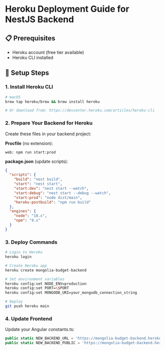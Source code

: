 # Heroku Deployment Guide for NestJS Backend

## 📋 Prerequisites
- Heroku account (free tier available)
- Heroku CLI installed

## 🔧 Setup Steps

### 1. Install Heroku CLI
```bash
# macOS
brew tap heroku/brew && brew install heroku

# Or download from: https://devcenter.heroku.com/articles/heroku-cli
```

### 2. Prepare Your Backend for Heroku

Create these files in your backend project:

**Procfile** (no extension):
```
web: npm run start:prod
```

**package.json** (update scripts):
```json
{
  "scripts": {
    "build": "nest build",
    "start": "nest start",
    "start:dev": "nest start --watch",
    "start:debug": "nest start --debug --watch",
    "start:prod": "node dist/main",
    "heroku-postbuild": "npm run build"
  },
  "engines": {
    "node": "18.x",
    "npm": "9.x"
  }
}
```

### 3. Deploy Commands
```bash
# Login to Heroku
heroku login

# Create Heroku app
heroku create mongolia-budget-backend

# Set environment variables
heroku config:set NODE_ENV=production
heroku config:set PORT=\$PORT
heroku config:set MONGODB_URI=your_mongodb_connection_string

# Deploy
git push heroku main
```

### 4. Update Frontend
Update your Angular constants.ts:
```typescript
public static NEW_BACKEND_URL = 'https://mongolia-budget-backend.herokuapp.com/api';
public static NEW_BACKEND_PUBLIC = 'https://mongolia-budget-backend.herokuapp.com/api/public';
```

